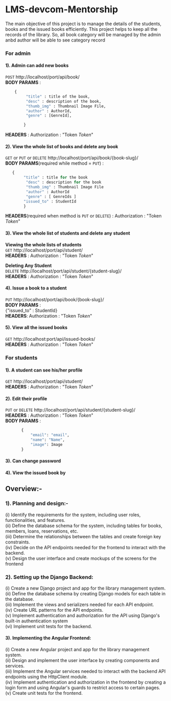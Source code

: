 # LMS-devcom-Mentorship
The main objective of this project is to manage the details of the students, books and the issued books efficiently. This project helps to keep all the records of the library. So, all book category will be managed by the admin anbd author will be able to see category record

### For admin <br>
#### 1). Admin can add new books <br>
`POST`  http://localhost/port/api/book/<br>
**BODY PARAMS** : <br>
```python  
    {
         "title" : title of the book,
         "desc" : description of the book,
         "thumb_img" : Thumbnail Image File,
         "author" : AuthorId,
         "genre" : [GenreId],

        }
```      
**HEADERS** : Authorization : "Token *Token*"<br>
#### 2). View the whole list of books and delete any book <br>
`GET` or `PUT` or `DELETE` http://localhost/port/api/book/{book-slug}/ <br>
**BODY PARAMS**(required while method = `PUT`) : <br>
```python 
   {
        "title" : title for the book
         "desc" : description for the book
         "thumb_img" : Thumbnail Image File
         "author" : AuthorId
         "genre" : [ GenreIds ]
        "issued_to" : StudentId
        } 
```

**HEADERS**(required when method is `PUT` or `DELETE`) : Authorization : "Token *Token*"<br>

#### 3). View the whole list of students and delete any student <br>

**Viewing the whole lists of students** <br>
`GET`  http://localhost/port/api/student/<br>
**HEADERS** : Authorization : "Token *Token*"<br>

**Deleting Any Student**<br>
`DELETE`   http://localhost/port/api/student/{student-slug}/<br>
**HEADERS** : Authorization : "Token *Token*"<br>


#### 4). Issue a book to a student <br>
`PUT`  http://localhost/port/api/book/{book-slug}/<br>
**BODY PARAMS** : <br>
        {"issued_to" : StudentId}
        <br>
**HEADERS**: Authorization : "Token *Token*"<br>


#### 5). View all the issued books <br>
`GET`  http://localhost:port/api/issued-books/<br>
**HEADERS** : Authorization : "Token *Token*"<br>

### For students <br>
#### 1). A student can see his/her profile <br>

`GET`  http://localhost/port/api/student/<br>
**HEADERS** : Authorization : "Token *Token*"<br>

#### 2). Edit their profile <br>
`PUT` or `DELETE` http://localhost/port/api/student/{student-slug}/<br>
**HEADERS** : Authorization : "Token *Token*"<br>
**BODY PARAMS** : 
 ```python
        {
            "email": "email",
            "name": "Name",
            "image": Image
        }
```
#### 3). Can change password <br>
#### 4). View the issued book by  <br>


## Overview:-

### 1). Planning and design:-<br>
(i) Identify the requirements for the system, including user roles, functionalities, and features.<br>
(ii) Define the database schema for the system, including tables for books, members, loans, reservations, etc.<br>
(iii) Determine the relationships between the tables and create foreign key constraints.<br>
(iv) Decide on the API endpoints needed for the frontend to interact with the backend.<br>
(v) Design the user interface and create mockups of the screens for the frontend<br>

### 2). Setting up the Django Backend:<br>
(i) Create a new Django project and app for the library management system.<br>
(ii) Define the database schema by creating Django models for each table in the database.<br>
(iii) Implement the views and serializers needed for each API endpoint.<br>
(iv) Create URL patterns for the API endpoints.<br>
(v) Implement authentication and authorization for the API using Django's built-in authentication system <br>
(vi) Implement unit tests for the backend.

#### 3). Implementing the Angular Frontend:<br>
(i) Create a new Angular project and app for the library management system.<br>
(ii) Design and implement the user interface by creating components and services.<br>
(iii) Implement the Angular services needed to interact with the backend API endpoints using the HttpClient module.<br>
(iv) Implement authentication and authorization in the frontend by creating a login form and using Angular's guards to restrict access to certain pages.<br>
(v) Create unit tests for the frontend.<br>

